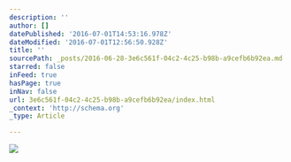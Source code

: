 ```yaml
---
description: ''
author: []
datePublished: '2016-07-01T14:53:16.978Z'
dateModified: '2016-07-01T12:56:50.928Z'
title: ''
sourcePath: _posts/2016-06-28-3e6c561f-04c2-4c25-b98b-a9cefb6b92ea.md
starred: false
inFeed: true
hasPage: true
inNav: false
url: 3e6c561f-04c2-4c25-b98b-a9cefb6b92ea/index.html
_context: 'http://schema.org'
_type: Article

---
```

![](https://the-grid-user-content.s3-us-west-2.amazonaws.com/3988a36c-08f0-45d4-9ef5-ebdc7155a645.jpg)
